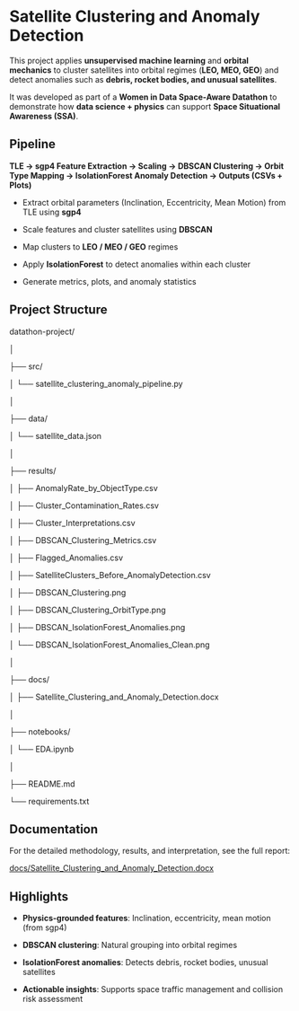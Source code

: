 # Satellite Clustering and Anomaly Detection



This project applies **unsupervised machine learning** and **orbital mechanics** to cluster satellites into orbital regimes (**LEO, MEO, GEO**) and detect anomalies such as **debris, rocket bodies, and unusual satellites**.



It was developed as part of a **Women in Data Space-Aware Datathon** to demonstrate how **data science + physics** can support **Space Situational Awareness (SSA)**.



## Pipeline



**TLE → sgp4 Feature Extraction → Scaling → DBSCAN Clustering → Orbit Type Mapping → IsolationForest Anomaly Detection → Outputs (CSVs + Plots)**



- Extract orbital parameters (Inclination, Eccentricity, Mean Motion) from TLE using **sgp4**

- Scale features and cluster satellites using **DBSCAN**

- Map clusters to **LEO / MEO / GEO** regimes

- Apply **IsolationForest** to detect anomalies within each cluster

- Generate metrics, plots, and anomaly statistics



## Project Structure



datathon-project/

│

├── src/

│ └── satellite_clustering_anomaly_pipeline.py

│

├── data/

│ └── satellite_data.json

│

├── results/

│ ├── AnomalyRate_by_ObjectType.csv

│ ├── Cluster_Contamination_Rates.csv

│ ├── Cluster_Interpretations.csv

│ ├── DBSCAN_Clustering_Metrics.csv

│ ├── Flagged_Anomalies.csv

│ ├── SatelliteClusters_Before_AnomalyDetection.csv

│ ├── DBSCAN_Clustering.png

│ ├── DBSCAN_Clustering_OrbitType.png

│ ├── DBSCAN_IsolationForest_Anomalies.png

│ └── DBSCAN_IsolationForest_Anomalies_Clean.png

│

├── docs/

│ ├── Satellite_Clustering_and_Anomaly_Detection.docx

│

├── notebooks/

│ └── EDA.ipynb

│

├── README.md

└── requirements.txt



## Documentation



For the detailed methodology, results, and interpretation, see the full report:



[docs/Satellite_Clustering_and_Anomaly_Detection.docx](https://github.com/OrbitGuardians-Datathon/OrbitGuardians_Datathon_WID_2025/tree/main/datathon-project/docs)



## Highlights



- **Physics-grounded features**: Inclination, eccentricity, mean motion (from sgp4)  

- **DBSCAN clustering**: Natural grouping into orbital regimes  

- **IsolationForest anomalies**: Detects debris, rocket bodies, unusual satellites  

- **Actionable insights**: Supports space traffic management and collision risk assessment





